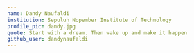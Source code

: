 ```yaml
---
name: Dandy Naufaldi
institution: Sepuluh Nopember Institute of Technology
profile_pic: dandy.jpg
quote: Start with a dream. Then wake up and make it happen
github_user: dandynaufaldi
---
```


